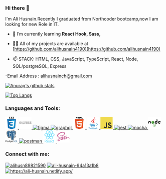 ### Hi there 👋
I'm Ali Husnain.Recently I graduated from Northcoder bootcamp,now I am looking for new Role in IT.


- 🌱 I’m currently learning **React Hook, Sass,**

- 👨‍💻 All of my projects are available at [https://github.com/alihusnain4190](https://github.com/alihusnain4190)

- 📫 STACK: HTML, CSS, JavaScript, TypeScript, React, Node, SQL/postgreSQL, Express

-Email Address : alihusnainch@gmail.com

[![Anurag's github stats](https://github-readme-stats.vercel.app/api?username=alihusnain4190)](https://github.com/anuraghazra/github-readme-stats)

[![Top Langs](https://github-readme-stats.vercel.app/api/top-langs/?username=alihusnain4190)](https://github.com/anuraghazra/github-readme-stats)

<h3 align="left">Languages and Tools:</h3>
<p align="left"> <a href="https://www.w3schools.com/css/" target="_blank"> <img src="https://raw.githubusercontent.com/devicons/devicon/master/icons/css3/css3-original-wordmark.svg" alt="css3" width="40" height="40"/> </a> <a href="https://expressjs.com" target="_blank"> <img src="https://raw.githubusercontent.com/devicons/devicon/master/icons/express/express-original-wordmark.svg" alt="express" width="40" height="40"/> </a> <a href="https://www.figma.com/" target="_blank"> <img src="https://www.vectorlogo.zone/logos/figma/figma-icon.svg" alt="figma" width="40" height="40"/> </a> <a href="https://graphql.org" target="_blank"> <img src="https://www.vectorlogo.zone/logos/graphql/graphql-icon.svg" alt="graphql" width="40" height="40"/> </a> <a href="https://www.w3.org/html/" target="_blank"> <img src="https://raw.githubusercontent.com/devicons/devicon/master/icons/html5/html5-original-wordmark.svg" alt="html5" width="40" height="40"/> </a> <a href="https://www.java.com" target="_blank"> <img src="https://raw.githubusercontent.com/devicons/devicon/master/icons/java/java-original.svg" alt="java" width="40" height="40"/> </a> <a href="https://developer.mozilla.org/en-US/docs/Web/JavaScript" target="_blank"> <img src="https://raw.githubusercontent.com/devicons/devicon/master/icons/javascript/javascript-original.svg" alt="javascript" width="40" height="40"/> </a> <a href="https://jestjs.io" target="_blank"> <img src="https://www.vectorlogo.zone/logos/jestjsio/jestjsio-icon.svg" alt="jest" width="40" height="40"/> </a> <a href="https://mochajs.org" target="_blank"> <img src="https://www.vectorlogo.zone/logos/mochajs/mochajs-icon.svg" alt="mocha" width="40" height="40"/> </a> <a href="https://nodejs.org" target="_blank"> <img src="https://raw.githubusercontent.com/devicons/devicon/master/icons/nodejs/nodejs-original-wordmark.svg" alt="nodejs" width="40" height="40"/> </a> <a href="https://www.postgresql.org" target="_blank"> <img src="https://raw.githubusercontent.com/devicons/devicon/master/icons/postgresql/postgresql-original-wordmark.svg" alt="postgresql" width="40" height="40"/> </a> <a href="https://postman.com" target="_blank"> <img src="https://www.vectorlogo.zone/logos/getpostman/getpostman-icon.svg" alt="postman" width="40" height="40"/> </a> <a href="https://reactjs.org/" target="_blank"> <img src="https://raw.githubusercontent.com/devicons/devicon/master/icons/react/react-original-wordmark.svg" alt="react" width="40" height="40"/> </a> <a href="https://sass-lang.com" target="_blank"> <img src="https://raw.githubusercontent.com/devicons/devicon/master/icons/sass/sass-original.svg" alt="sass" width="40" height="40"/> </a> </p>

<h3 align="left">Connect with me:</h3>
<p align="left">
<a href="https://twitter.com/alihusn89821590" target="blank"><img align="center" src="https://cdn.jsdelivr.net/npm/simple-icons@3.0.1/icons/twitter.svg" alt="alihusn89821590" height="30" width="40" /></a>
<a href="https://linkedin.com/in/ali-husnain-94a13a1b8" target="blank"><img align="center" src="https://cdn.jsdelivr.net/npm/simple-icons@3.0.1/icons/linkedin.svg" alt="ali-husnain-94a13a1b8" height="30" width="40" /></a>
<a href="/https://ali-husnain.netlify.app/" target="blank"><img align="center" src="https://cdn.jsdelivr.net/npm/simple-icons@3.0.1/icons/rss.svg" alt="https://ali-husnain.netlify.app/" height="30" width="40" /></a>
</p>
